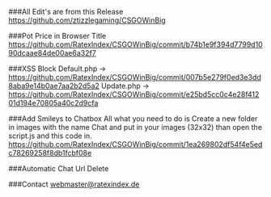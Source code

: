 ###All Edit's are from this Release
https://github.com/ztizzlegaming/CSGOWinBig

###Pot Price in Browser Title
https://github.com/RatexIndex/CSGOWinBig/commit/b74b1e9f394d7799d1090dcaae84de00ae6a32f7

###XSS Block
Default.php -> https://github.com/RatexIndex/CSGOWinBig/commit/007b5e279f0ed3e3dd8aba9e14b0ae7aa2b2d5a2
Update.php -> https://github.com/RatexIndex/CSGOWinBig/commit/e25bd5cc0c4e28f41201d194e70805a40c2d9cfa

###Add Smileys to Chatbox
All what you need to do is Create a new folder in images with the name Chat and put in your images (32x32) than open the script.js and this code in.
https://github.com/RatexIndex/CSGOWinBig/commit/1ea269802df54f4e5edc78269258f8db1fcbf08e

###Automatic Chat Url Delete



###Contact
webmaster@ratexindex.de